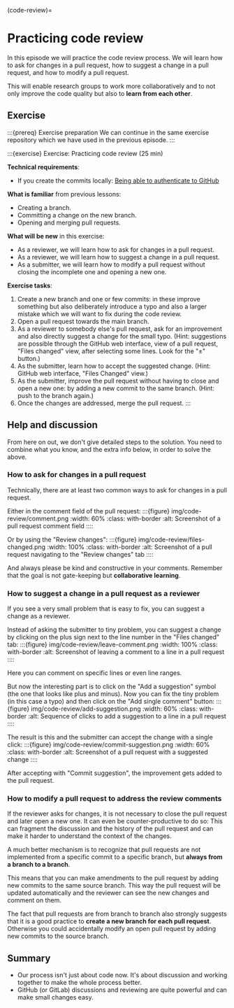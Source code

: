 (code-review)=

# Practicing code review

In this episode we will practice the code review process. We will learn how to
ask for changes in a pull request, how to suggest a change in a pull request,
and how to modify a pull request.

This will enable research groups to work more collaboratively and to not only
improve the code quality but also to **learn from each other**.


## Exercise

:::{prereq} Exercise preparation
We can continue in the same exercise repository which we have used in the
previous episode.
:::

:::{exercise} Exercise: Practicing code review (25 min)

**Technical requirements**:
- If you create the commits locally: [Being able to authenticate to GitHub](https://coderefinery.github.io/installation/ssh/)

**What is familiar** from previous lessons:
- Creating a branch.
- Committing a change on the new branch.
- Opening and merging pull requests.

**What will be new** in this exercise:
- As a reviewer, we will learn how to ask for changes in a pull request.
- As a reviewer, we will learn how to suggest a change in a pull request.
- As a submitter, we will learn how to modify a pull request without closing
  the incomplete one and opening a new one.

**Exercise tasks**:
1. Create a new branch and one or few commits: in these improve something but also
   deliberately introduce a typo and also a larger mistake which we will want to fix during the code review.
1. Open a pull request towards the main branch.
1. As a reviewer to somebody else's pull request, ask for an improvement and
   also directly suggest a change for the small typo. (Hint:
   suggestions are possible through the GitHub web interface, view of
   a pull request, "Files changed" view, after selecting some lines.
   Look for the "±" button.)
1. As the submitter, learn how to accept the suggested change.  (Hint:
   GitHub web interface, "Files Changed" view.)
1. As the submitter, improve the pull request without having to close and open
   a new one: by adding a new commit to the same branch. (Hint: push
   to the branch again.)
1. Once the changes are addressed, merge the pull request.
:::


## Help and discussion

From here on out, we don't give detailed steps to the solution.  You
need to combine what you know, and the extra info below, in order to
solve the above.

### How to ask for changes in a pull request

Technically, there are at least two common ways to ask for changes in a pull
request.

Either in the comment field of the pull request:
:::{figure} img/code-review/comment.png
:width: 60%
:class: with-border
:alt: Screenshot of a pull request comment field
::::

Or by using the "Review changes":
:::{figure} img/code-review/files-changed.png
:width: 100%
:class: with-border
:alt: Screenshot of a pull request navigating to the "Review changes" tab
::::

And always please be kind and constructive in your comments. Remember that the
goal is not gate-keeping but **collaborative learning**.


### How to suggest a change in a pull request as a reviewer

If you see a very small problem that is easy to fix, you can suggest a change
as a reviewer.

Instead of asking the submitter to tiny problem, you can suggest a change by
clicking on the plus sign next to the line number in the "Files changed" tab:
:::{figure} img/code-review/leave-comment.png
:width: 100%
:class: with-border
:alt: Screenshot of leaving a comment to a line in a pull request
::::

Here you can comment on specific lines or even line ranges.

But now the interesting part is to click on the "Add a suggestion" symbol (the
one that looks like plus and minus). Now you can fix the tiny problem (in this
case a typo) and then click on the "Add single comment" button:
:::{figure} img/code-review/add-suggestion.png
:width: 60%
:class: with-border
:alt: Sequence of clicks to add a suggestion to a line in a pull request
::::

The result is this and the submitter can accept the change with a single click:
:::{figure} img/code-review/commit-suggestion.png
:width: 60%
:class: with-border
:alt: Screenshot of a pull request with a suggested change
::::

After accepting with "Commit suggestion", the improvement gets added to the
pull request.


### How to modify a pull request to address the review comments

If the reviewer asks for changes, it is not necessary to close the pull request
and later open a new one. It can even be counter-productive to do so: This can
fragment the discussion and the history of the pull request and can make it
harder to understand the context of the changes.

A much better mechanism is to recognize that pull requests are not implemented
from a specific commit to a specific branch, but **always from a branch to a
branch**.

This means that you can make amendments to the pull request by adding new
commits to the same source branch. This way the pull request will be updated
automatically and the reviewer can see the new changes and comment on them.

The fact that pull requests are from branch to branch also strongly suggests
that it is a good practice to **create a new branch for each pull request**.
Otherwise you could accidentally modify an open pull request by adding new
commits to the source branch.


## Summary

- Our process isn't just about code now.  It's about discussion and
  working together to make the whole process better.
- GitHub (or GitLab) discussions and reviewing are quite powerful and can make
  small changes easy.
